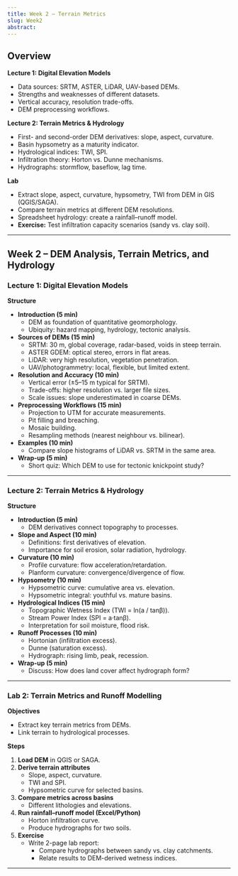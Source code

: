 ```yaml
---
title: Week 2 – Terrain Metrics
slug: Week2
abstract:
---
```



## Overview
**Lecture 1: Digital Elevation Models**
- Data sources: SRTM, ASTER, LiDAR, UAV-based DEMs.
- Strengths and weaknesses of different datasets.
- Vertical accuracy, resolution trade-offs.
- DEM preprocessing workflows.

**Lecture 2: Terrain Metrics & Hydrology**
- First- and second-order DEM derivatives: slope, aspect, curvature.
- Basin hypsometry as a maturity indicator.
- Hydrological indices: TWI, SPI.
- Infiltration theory: Horton vs. Dunne mechanisms.
- Hydrographs: stormflow, baseflow, lag time.

**Lab**
- Extract slope, aspect, curvature, hypsometry, TWI from DEM in GIS (QGIS/SAGA).
- Compare terrain metrics at different DEM resolutions.
- Spreadsheet hydrology: create a rainfall–runoff model.
- **Exercise:** Test infiltration capacity scenarios (sandy vs. clay soil).

---


## Week 2 – DEM Analysis, Terrain Metrics, and Hydrology

### Lecture 1: Digital Elevation Models
**Structure**
- **Introduction (5 min)**
  - DEM as foundation of quantitative geomorphology.
  - Ubiquity: hazard mapping, hydrology, tectonic analysis.
- **Sources of DEMs (15 min)**
  - SRTM: 30 m, global coverage, radar-based, voids in steep terrain.
  - ASTER GDEM: optical stereo, errors in flat areas.
  - LiDAR: very high resolution, vegetation penetration.
  - UAV/photogrammetry: local, flexible, but limited extent.
- **Resolution and Accuracy (10 min)**
  - Vertical error (±5–15 m typical for SRTM).
  - Trade-offs: higher resolution vs. larger file sizes.
  - Scale issues: slope underestimated in coarse DEMs.
- **Preprocessing Workflows (15 min)**
  - Projection to UTM for accurate measurements.
  - Pit filling and breaching.
  - Mosaic building.
  - Resampling methods (nearest neighbour vs. bilinear).
- **Examples (10 min)**
  - Compare slope histograms of LiDAR vs. SRTM in the same area.
- **Wrap-up (5 min)**
  - Short quiz: Which DEM to use for tectonic knickpoint study?

---

### Lecture 2: Terrain Metrics & Hydrology
**Structure**
- **Introduction (5 min)**
  - DEM derivatives connect topography to processes.
- **Slope and Aspect (10 min)**
  - Definitions: first derivatives of elevation.
  - Importance for soil erosion, solar radiation, hydrology.
- **Curvature (10 min)**
  - Profile curvature: flow acceleration/retardation.
  - Planform curvature: convergence/divergence of flow.
- **Hypsometry (10 min)**
  - Hypsometric curve: cumulative area vs. elevation.
  - Hypsometric integral: youthful vs. mature basins.
- **Hydrological Indices (15 min)**
  - Topographic Wetness Index (TWI = ln(a / tanβ)).
  - Stream Power Index (SPI = a·tanβ).
  - Interpretation for soil moisture, flood risk.
- **Runoff Processes (10 min)**
  - Hortonian (infiltration excess).
  - Dunne (saturation excess).
  - Hydrograph: rising limb, peak, recession.
- **Wrap-up (5 min)**
  - Discuss: How does land cover affect hydrograph form?

---

### Lab 2: Terrain Metrics and Runoff Modelling
**Objectives**
- Extract key terrain metrics from DEMs.
- Link terrain to hydrological processes.

**Steps**
1. **Load DEM** in QGIS or SAGA.
2. **Derive terrain attributes**
   - Slope, aspect, curvature.
   - TWI and SPI.
   - Hypsometric curve for selected basins.
3. **Compare metrics across basins**
   - Different lithologies and elevations.
4. **Run rainfall–runoff model (Excel/Python)**
   - Horton infiltration curve.
   - Produce hydrographs for two soils.
5. **Exercise**
   - Write 2-page lab report:
     - Compare hydrographs between sandy vs. clay catchments.
     - Relate results to DEM-derived wetness indices.

---




